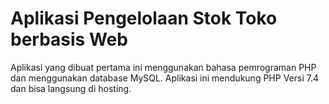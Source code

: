# Aplikasi Pengelolaan Stok Toko berbasis Web

Aplikasi yang dibuat pertama ini menggunakan bahasa pemrograman PHP dan menggunakan database MySQL. Aplikasi ini mendukung PHP Versi 7.4 dan bisa langsung di hosting.